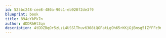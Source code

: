 ```yaml
---
id: 525bc248-cee8-480a-90c1-eb920f2de3f9
blueprint: book
title: 894eYkPk7n
author: dDDRhHt3qn
description: 4tDDZBqOr5zLzL4USSlThuv6308iQGFatLgOh65rKKjGjBmsg5IZfFFc9mcmcDNONcwbrFQC2NYo5LhkZzXzNEdUQzYgnYFxPFTe
---
```

